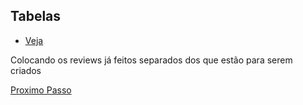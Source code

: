 ## Tabelas

- [Veja](https://www.vuemastery.com/courses/intro-to-vue-js/tabs)

Colocando os reviews já feitos separados dos que estão para serem criados

[Proximo Passo](https://github.com/LucasFDutra/Meu-Material-Basico-De-Web/tree/master/VueJS/012%20-%20Tentando%20fazer%20um%20site%20simples)
